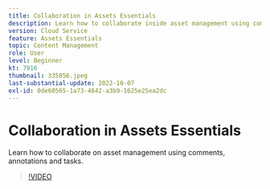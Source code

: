 ```yaml
---
title: Collaboration in Assets Essentials
description: Learn how to collaborate inside asset management using comments, annotations and tasks.
version: Cloud Service
feature: Assets Essentials
topic: Content Management
role: User
level: Beginner
kt: 7916
thumbnail: 335856.jpeg
last-substantial-update: 2022-10-07
exl-id: 0de60565-1a73-4642-a3b9-1625e25ea2dc
---
```

# Collaboration in Assets Essentials

Learn how to collaborate on asset management using comments, annotations and tasks.

>[!VIDEO](https://video.tv.adobe.com/v/335856?quality=12&learn=on)
